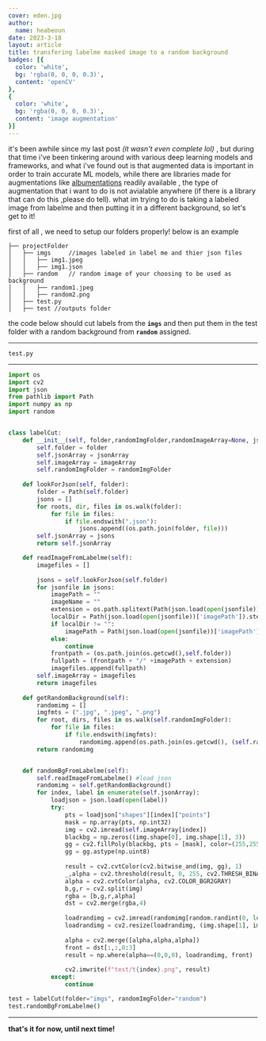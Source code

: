 ```yaml
---
cover: eden.jpg 
author:
  name: heabeoun 
date: 2023-3-18 
layout: article
title: transfering labelme masked image to a random background
badges: [{
  color: 'white',
  bg: 'rgba(0, 0, 0, 0.3)',
  content: 'openCV'
}, 
{
  color: 'white',
  bg: 'rgba(0, 0, 0, 0.3)',
  content: 'image augmentation'
}]
---
```


it's been awhile since my last post *(it wasn't even complete lol)* , but during that time i've been tinkering around with various deep learning models and frameworks, and what i've found out is that augmented data is important in order to train accurate ML models, while there are libraries made for augmentations like [albumentations](https://albumentations.ai) readily available , the type of augmentation that i want to do is not avialable anywhere (if there is a library that can do this ,please do tell).
what im trying to do is taking a labeled image from labelme and then putting it in a different background, so let's get to it!

first of all , we need to setup our folders properly!
below is an example
```
├── projectFolder 
│   ├── imgs     //images labeled in label me and thier json files
│   │   ├── img1.jpeg
│   │   ├── img1.json
│   ├── random   // random image of your choosing to be used as background
│   │   ├── random1.jpeg
│   │   ├── random2.png
│   ├── test.py
│   ├── test //outputs folder
```



the code below should cut labels from the **`imgs`** and then put them in the test folder 
with a random background from **`random`** assigned.

---
`test.py`

---

```python
import os
import cv2
import json
from pathlib import Path
import numpy as np
import random


class labelCut:
    def __init__(self, folder,randomImgFolder,randomImageArray=None, jsonArray=None,imageArray=None):
        self.folder = folder
        self.jsonArray = jsonArray
        self.imageArray = imageArray
        self.randomImgFolder = randomImgFolder
        
    def lookForJson(self, folder):
        folder = Path(self.folder)
        jsons = []
        for roots, dir, files in os.walk(folder):
            for file in files:
                if file.endswith(".json"):
                    jsons.append((os.path.join(folder, file)))
        self.jsonArray = jsons
        return self.jsonArray

    def readImageFromLabelme(self):
        imagefiles = []
        
        jsons = self.lookForJson(self.folder)
        for jsonfile in jsons:
            imagePath = ""
            imageName = ""
            extension = os.path.splitext(Path(json.load(open(jsonfile))['imagePath']))[1]       
            localDir = Path(json.load(open(jsonfile))['imagePath']).stem.split('.')[0]
            if localDir != "":
                imagePath = Path(json.load(open(jsonfile))['imagePath']).stem.split('.')[0].split('\\')[1] 
            else:
                continue        
            frontpath = (os.path.join(os.getcwd(),self.folder))
            fullpath = (frontpath + "/" +imagePath + extension)
            imagefiles.append(fullpath)
        self.imageArray = imagefiles
        return imagefiles
     
    def getRandomBackground(self):
        randomimg = []
        imgfmts = (".jpg", ".jpeg", ".png")
        for root, dirs, files in os.walk(self.randomImgFolder):
            for file in files:
                if file.endswith(imgfmts):
                    randomimg.append(os.path.join(os.getcwd(), (self.randomImgFolder + "/" + file)))
        return randomimg


    def randomBgFromLabelme(self):
        self.readImageFromLabelme() #load json
        randomimg = self.getRandomBackground()
        for index, label in enumerate(self.jsonArray): 
            loadjson = json.load(open(label))
            try:
                pts = loadjson["shapes"][index]["points"]
                mask = np.array(pts, np.int32)
                img = cv2.imread(self.imageArray[index])
                blackbg = np.zeros((img.shape[0], img.shape[1], 3))
                gg = cv2.fillPoly(blackbg, pts = [mask], color=(255,255,255))
                gg = gg.astype(np.uint8)
                
                result = cv2.cvtColor(cv2.bitwise_and(img, gg), 1)
                _,alpha = cv2.threshold(result, 0, 255, cv2.THRESH_BINARY)
                alpha = cv2.cvtColor(alpha, cv2.COLOR_BGR2GRAY)
                b,g,r = cv2.split(img)
                rgba = [b,g,r,alpha]
                dst = cv2.merge(rgba,4)
                
                loadrandimg = cv2.imread(randomimg[random.randint(0, len(randomimg))])
                loadrandimg = cv2.resize(loadrandimg, (img.shape[1], img.shape[0]))
                
                alpha = cv2.merge([alpha,alpha,alpha])
                front = dst[:,:,0:3]
                result = np.where(alpha==(0,0,0), loadrandimg, front)
                    
                cv2.imwrite(f"test/t{index}.png", result)
            except:
                continue

test = labelCut(folder="imgs", randomImgFolder="random")
test.randomBgFromLabelme()
```
---
 
**that's it for now, until next time!**
